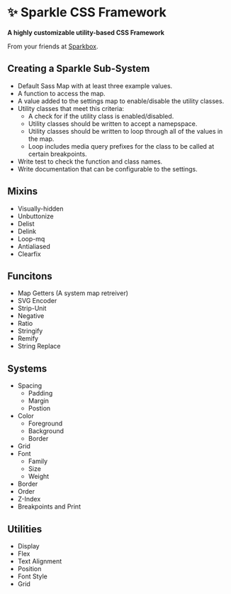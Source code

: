 ✨ Sparkle CSS Framework
=====================

**A highly customizable utility-based CSS Framework**

From your friends at [Sparkbox](https://seesparkbox.com).

## Creating a Sparkle Sub-System

- Default Sass Map with at least three example values.
- A function to access the map. 
- A value added to the settings map to enable/disable the utility classes. 
- Utility classes that meet this criteria:
    - A check for if the utility class is enabled/disabled.
    - Utility classes should be written to accept a namepspace. 
    - Utility classes should be written to loop through all of the values in the map. 
    - Loop includes media query prefixes for the class to be called at certain breakpoints. 
- Write test to check the function and class names.
- Write documentation that can be configurable to the settings. 


## Mixins

- Visually-hidden
- Unbuttonize
- Delist
- Delink
- Loop-mq 
- Antialiased
- Clearfix


## Funcitons

- Map Getters (A system map retreiver)
- SVG Encoder 
- Strip-Unit
- Negative
- Ratio
- Stringify
- Remify
- String Replace


## Systems 

- Spacing
    - Padding
    - Margin
    - Postion
- Color
    - Foreground
    - Background
    - Border
- Grid
- Font 
    - Family
    - Size
    - Weight
- Border
- Order
- Z-Index
- Breakpoints and Print


## Utilities

- Display
- Flex
- Text Alignment
- Position
- Font Style
- Grid 

